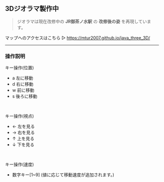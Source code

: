 ## 3Dジオラマ製作中 
>  ジオラマは現在改修中の **JR御茶ノ水駅** の **改修後の姿** を再現しています。

マップへのアクセスはこちら ▷ https://mtur2007.github.io/java_three_3D/

---

### 操作説明
キー操作(位置)
- a 左に移動
- d 右に移動
- w 前に移動
- s 後ろに移動

<br>

キー操作(視点)
- ← 左を見る
- → 右を見る
- ↑ 上を見る
- ↓ 下を見る

<br>

キー操作(速度)
- 数字キー[1~9] (値に応じて移動速度が追加されます。)
